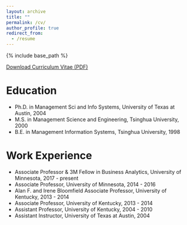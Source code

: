 ```yaml
---
layout: archive
title: ""
permalink: /cv/
author_profile: true
redirect_from:
  - /resume
---
```

{% include base_path %}

[Download Curriculum Vitae (PDF)](/home/files/liu_cv.pdf)

Education
======
* Ph.D. in Management Sci and Info Systems, University of Texas at Austin, 2004 
* M.S. in Management Science and Engineering, Tsinghua University, 2000
* B.E. in Management Information Systems, Tsinghua University, 1998

Work Experience
======
* Associate Professor & 3M Fellow in Business Analytics, University of Minnesota, 2017 - present 
* Associate Professor, University of Minnesota,  2014 - 2016
* Alan F. and Irene Bloomfield Associate Professor, University of Kentucky,   2013 - 2014  
* Associate Professor, University of Kentucky,  2013 - 2014  
* Assistant Professor, University of Kentucky,  2004 - 2010  
* Assistant Instructor, University of Texas at Austin,  2004 

